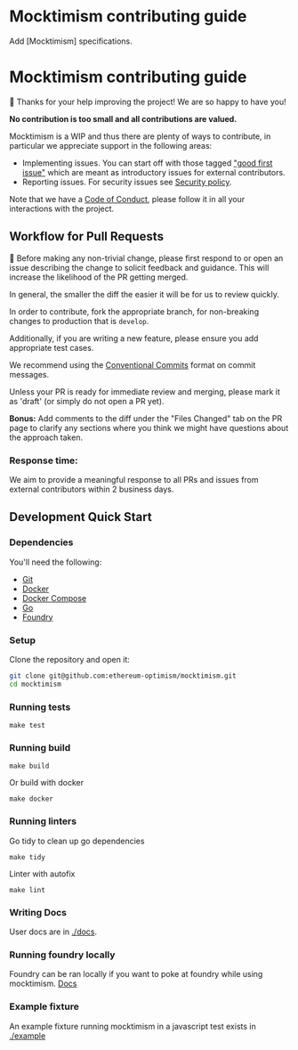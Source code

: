 # Mocktimism contributing guide

Add [Mocktimism] specifications.

[Mocktimism TODO]: https://github.com/ethereum-optimism/optimism/blob/develop/specs/superchain-upgrades.md

# Mocktimism contributing guide

🎈 Thanks for your help improving the project! We are so happy to have you!

**No contribution is too small and all contributions are valued.**

Mocktimism is a WIP and thus there are plenty of ways to contribute, in particular we appreciate support in the following areas:

- Implementing issues. You can start off with those tagged ["good first issue"](https://github.com/ethereum-optimism/mocktimism/contribute) which are meant as introductory issues for external contributors.
- Reporting issues. For security issues see [Security policy](https://github.com/ethereum-optimism/.github/blob/master/SECURITY.md).

Note that we have a [Code of Conduct](https://github.com/ethereum-optimism/.github/blob/master/CODE_OF_CONDUCT.md), please follow it in all your interactions with the project.

## Workflow for Pull Requests

🚨 Before making any non-trivial change, please first respond to or open an issue describing the change to solicit feedback and guidance. This will increase the likelihood of the PR getting merged.

In general, the smaller the diff the easier it will be for us to review quickly.

In order to contribute, fork the appropriate branch, for non-breaking changes to production that is `develop`. 

Additionally, if you are writing a new feature, please ensure you add appropriate test cases.

We recommend using the [Conventional Commits](https://www.conventionalcommits.org/en/v1.0.0/) format on commit messages.

Unless your PR is ready for immediate review and merging, please mark it as 'draft' (or simply do not open a PR yet).

**Bonus:** Add comments to the diff under the "Files Changed" tab on the PR page to clarify any sections where you think we might have questions about the approach taken.

### Response time:
We aim to provide a meaningful response to all PRs and issues from external contributors within 2 business days.

## Development Quick Start

### Dependencies

You'll need the following:

* [Git](https://git-scm.com/downloads)
* [Docker](https://docs.docker.com/get-docker/)
* [Docker Compose](https://docs.docker.com/compose/install/)
* [Go](https://go.dev/dl/)
* [Foundry](https://getfoundry.sh)

### Setup

Clone the repository and open it:

```bash
git clone git@github.com:ethereum-optimism/mocktimism.git
cd mocktimism
```

### Running tests

```
make test
```

### Running build

```
make build
```

Or build with docker

```
make docker
```

### Running linters

Go tidy to clean up go dependencies

```
make tidy
```

Linter with autofix

```
make lint
```

### Writing Docs

User docs are in [./docs](docs/).

### Running foundry locally

Foundry can be ran locally if you want to poke at foundry while using mocktimism. [Docs](https://github.com/foundry-rs/foundry/tree/master/foundryup#note---branch---repo-and---version-flags-are-ignored-during-local-installations)

### Example fixture

An example fixture running mocktimism in a javascript test exists in [./example](./example)
